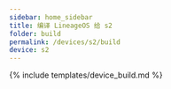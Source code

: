 ```yaml
---
sidebar: home_sidebar
title: 编译 LineageOS 给 s2
folder: build
permalink: /devices/s2/build
device: s2
---
```

{% include templates/device_build.md %}

